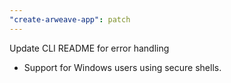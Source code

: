 ```yaml
---
"create-arweave-app": patch
---
```


Update CLI README for error handling

- Support for Windows users using secure shells.
